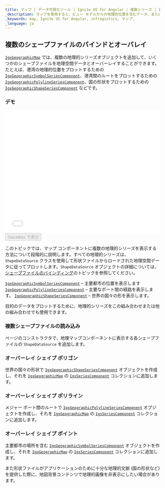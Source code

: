 ```yaml
---
title: マップ | データ可視化ツール | Ignite UI for Angular | 複数シリーズ | Infragistics
_description: マップを使用すると、ビュー モデルからの地理的位置を含むデータ、またはシェープ ファイルから地理的画像マップにロードされた地理空間データを表示できます。
_keywords: map, Ignite UI for Angular, infragistics, マップ,
_language: ja
---
```


## 複数のシェープファイルのバインドとオーバレイ

[`IgxGeographicMap`](/products/ignite-ui-angular/api/docs/typescript/latest/classes/igxgeographicmap.html) では、複数の地理的シリーズオブジェクトを追加して、いくつかのシェープファイルを地理空間データとオーバーレイすることができます。たとえば、港湾の地理的位置をプロットするための [`IgxGeographicSymbolSeriesComponent`](/products/ignite-ui-angular/api/docs/typescript/latest/classes/igxgeographicsymbolseriescomponent.html)、港湾間のルートをプロットするための [`IgxGeographicPolylineSeriesComponent`](/products/ignite-ui-angular/api/docs/typescript/latest/classes/igxgeographicpolylineseriescomponent.html)、国の形状をプロットするための [`IgxGeographicShapeSeriesComponent`](/products/ignite-ui-angular/api/docs/typescript/latest/classes/igxgeographicshapeseriescomponent.html) などです。

### デモ

<div class="sample-container loading" style="height: 400px">
    <iframe id="geo-map-binding-multiple-shapes-iframe" src='{environment:dvDemosBaseUrl}/maps/geo-map-binding-multiple-shapes' width="100%" height="100%" seamless frameBorder="0" onload="onXPlatSampleIframeContentLoaded(this);"></iframe>
</div>
<div>
    <button data-localize="stackblitz" disabled class="stackblitz-btn"   data-iframe-id="geo-map-binding-multiple-shapes-iframe" data-demos-base-url="{environment:dvDemosBaseUrl}">StackBlitz で表示
    </button>
</div>

<div class="divider--half"></div>

このトピックでは、マップ コンポーネントに複数の地理的シリーズを表示する方法について段階的に説明します。すべての地理的シリーズは、`ShapeDataSource` クラスを使用して形状ファイルからロードされた地理空間データに従ってプロットします。`ShapeDataSource` オブジェクトの詳細については、[シェープファイルのバインディング](geo-map-binding-shp-file.md)のトピックを参照してください。

[`IgxGeographicSymbolSeriesComponent`](/products/ignite-ui-angular/api/docs/typescript/latest/classes/igxgeographicsymbolseriescomponent.html) – 主要都市の位置を表示します
[`IgxGeographicPolylineSeriesComponent`](/products/ignite-ui-angular/api/docs/typescript/latest/classes/igxgeographicpolylineseriescomponent.html) – 主要なポート間の経路を表示します。
[`IgxGeographicShapeSeriesComponent`](/products/ignite-ui-angular/api/docs/typescript/latest/classes/igxgeographicshapeseriescomponent.html) – 世界の国々の形を表示します。

目的のデータをプロットするために、地理的シリーズをこの組み合わせまたは他の組み合わせでも使用できます。

### 複数シェープファイルの読み込み

ページのコンストラクタで、地理マップコンポーネントに表示する各シェープファイルの `ShapeDataSource` を追加します。

### オーバーレイ シェイプ ポリゴン

世界の国々の形状で [`IgxGeographicShapeSeriesComponent`](/products/ignite-ui-angular/api/docs/typescript/latest/classes/igxgeographicshapeseriescomponent.html) オブジェクトを作成し、それを [`IgxGeographicMap`](/products/ignite-ui-angular/api/docs/typescript/latest/classes/igxgeographicmap.html) の [`IgxSeriesComponent`](/products/ignite-ui-angular/api/docs/typescript/latest/classes/igxseriescomponent.html) コレクションに追加します。

### オーバーレイ シェイプ ポリライン

メジャー ポート間のルートで [`IgxGeographicPolylineSeriesComponent`](/products/ignite-ui-angular/api/docs/typescript/latest/classes/igxgeographicpolylineseriescomponent.html) オブジェクトを作成し、それを [`IgxGeographicMap`](/products/ignite-ui-angular/api/docs/typescript/latest/classes/igxgeographicmap.html) の [`IgxSeriesComponent`](/products/ignite-ui-angular/api/docs/typescript/latest/classes/igxseriescomponent.html) コレクションに追加します。

### オーバーレイ シェイプ ポイント

主要都市の場所を含む [`IgxGeographicSymbolSeriesComponent`](/products/ignite-ui-angular/api/docs/typescript/latest/classes/igxgeographicsymbolseriescomponent.html) オブジェクトを作成し、それを [`IgxGeographicMap`](/products/ignite-ui-angular/api/docs/typescript/latest/classes/igxgeographicmap.html) の [`IgxSeriesComponent`](/products/ignite-ui-angular/api/docs/typescript/latest/classes/igxseriescomponent.html) コレクションに追加します。

また形状ファイルがアプリケーションのために十分な地理的文脈 (国の形状など) を提供した際に、地図背景コンテンツで地理的画像を非表示にしたい場合があります。
